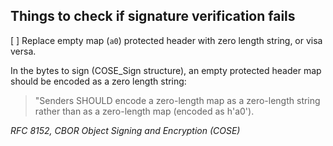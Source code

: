 ## Things to check if signature verification fails

[ ] Replace empty map (`a0`) protected header with zero length string, or visa versa.

In the bytes to sign (COSE_Sign structure), an empty protected header map should be encoded as a zero length string: 

>"Senders SHOULD encode a zero-length map as a zero-length string rather than as a zero-length map (encoded as h'a0').

_RFC 8152, CBOR Object Signing and Encryption (COSE)_